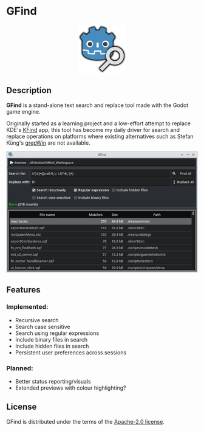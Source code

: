 # GFind

<p align="center">
	<img src="logo.png" width="128" alt="GFind logo">
</p>

## Description

**GFind** is a stand-alone text search and replace tool made with the Godot game engine.

Originally started as a learning project and a low-effort attempt to replace KDE's [KFind](https://apps.kde.org/kfind/) app, this tool has become my daily driver for search and replace operations on platforms where existing alternatives such as Stefan Küng's [grepWin](https://tools.stefankueng.com/grepWin.html) are not available.

<img src=".github/screenshot.png" alt="Screenshot of GFind results of a regex search">

## Features
### Implemented:
- Recursive search
- Search case sensitive
- Search using regular expressions
- Include binary files in search
- Include hidden files in search
- Persistent user preferences across sessions

### Planned:
- Better status reporting/visuals
- Extended previews with colour highlighting?

## License

GFind is distributed under the terms of the [Apache-2.0 license](https://github.com/Cre8or/GFind/blob/main/LICENSE).
